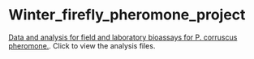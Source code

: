 # Winter_firefly_pheromone_project
[Data and analysis for field and laboratory bioassays for P. corruscus pheromone.]( https://selower.github.io/Winter_firefly_pheromone_project/). Click to view the analysis files.
